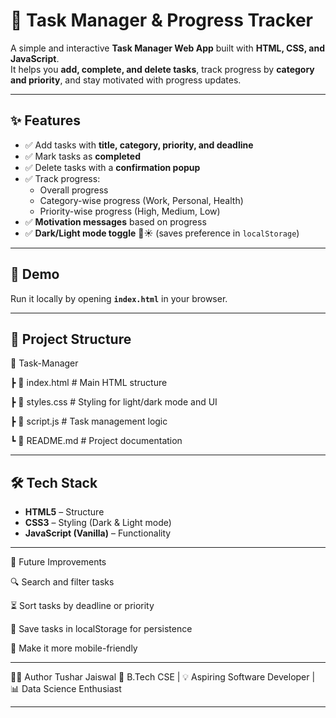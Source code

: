 # 📌 Task Manager & Progress Tracker  

A simple and interactive **Task Manager Web App** built with **HTML, CSS, and JavaScript**.  
It helps you **add, complete, and delete tasks**, track progress by **category and priority**, and stay motivated with progress updates.  

---

## ✨ Features  
- ✅ Add tasks with **title, category, priority, and deadline**  
- ✅ Mark tasks as **completed**  
- ✅ Delete tasks with a **confirmation popup**  
- ✅ Track progress:  
  - Overall progress  
  - Category-wise progress (Work, Personal, Health)  
  - Priority-wise progress (High, Medium, Low)  
- ✅ **Motivation messages** based on progress  
- ✅ **Dark/Light mode toggle** 🌙☀️ (saves preference in `localStorage`)  

---

## 🚀 Demo  
Run it locally by opening **`index.html`** in your browser.  

---

## 📂 Project Structure  
📁 Task-Manager

┣ 📜 index.html # Main HTML structure

┣ 📜 styles.css # Styling for light/dark mode and UI

┣ 📜 script.js # Task management logic

┗ 📜 README.md # Project documentation

---

## 🛠️ Tech Stack  
- **HTML5** – Structure  
- **CSS3** – Styling (Dark & Light mode)  
- **JavaScript (Vanilla)** – Functionality  

---

📌 Future Improvements

🔍 Search and filter tasks

⏳ Sort tasks by deadline or priority

💾 Save tasks in localStorage for persistence

📱 Make it more mobile-friendly

---

👨‍💻 Author
Tushar Jaiswal
🚀 B.Tech CSE | 💡 Aspiring Software Developer | 📊 Data Science Enthusiast

---
